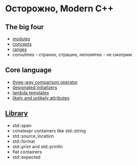 # Осторожно, Modern C++

## The big four
- [modules](./modules.md)
- [concepts](./concepts.md)
- [ranges](./ranges.md)
- coroutines - странно, страшно, непонятно - не смотрим

## Core language
- [three-way comparison operator](./spaceship.md)
- [designated initializers](./desinit.md)
- [lambda templates](./lambdatemplate.md)
- [likely and unlikely attributes](./likely.md)

## [Library](./library.md)
- std::span
- constexpr containers like std::string
- std::source_location
- std::format
- std::print and std::println
- flat containers
- std::expected

